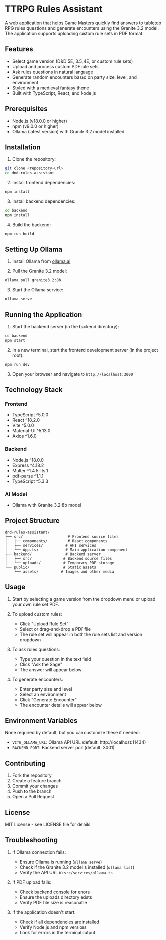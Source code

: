# TTRPG Rules Assistant

A web application that helps Game Masters quickly find answers to tabletop RPG rules questions and generate encounters using the Granite 3.2 model. The application supports uploading custom rule sets in PDF format.

## Features

- Select game version (D&D 5E, 3.5, 4E, or custom rule sets)
- Upload and process custom PDF rule sets
- Ask rules questions in natural language
- Generate random encounters based on party size, level, and environment
- Styled with a medieval fantasy theme
- Built with TypeScript, React, and Node.js

## Prerequisites

- Node.js (v18.0.0 or higher)
- npm (v9.0.0 or higher)
- Ollama (latest version) with Granite 3.2 model installed

## Installation

1. Clone the repository:
```bash
git clone <repository-url>
cd dnd-rules-assistant
```

2. Install frontend dependencies:
```bash
npm install
```

3. Install backend dependencies:
```bash
cd backend
npm install
```

4. Build the backend:
```bash
npm run build
```

## Setting Up Ollama

1. Install Ollama from [ollama.ai](https://ollama.ai)

2. Pull the Granite 3.2 model:
```bash
ollama pull granite3.2:8b
```

3. Start the Ollama service:
```bash
ollama serve
```

## Running the Application

1. Start the backend server (in the backend directory):
```bash
cd backend
npm start
```

2. In a new terminal, start the frontend development server (in the project root):
```bash
npm run dev
```

3. Open your browser and navigate to `http://localhost:3000`

## Technology Stack

### Frontend
- TypeScript ^5.0.0
- React ^18.2.0
- Vite ^5.0.0
- Material-UI ^5.13.0
- Axios ^1.6.0

### Backend
- Node.js ^18.0.0
- Express ^4.18.2
- Multer ^1.4.5-lts.1
- pdf-parse ^1.1.1
- TypeScript ^5.3.3

### AI Model
- Ollama with Granite 3.2:8b model

## Project Structure

```
dnd-rules-assistant/
├── src/                    # Frontend source files
│   ├── components/         # React components
│   ├── services/          # API services
│   └── App.tsx            # Main application component
├── backend/               # Backend server
│   ├── src/              # Backend source files
│   └── uploads/          # Temporary PDF storage
└── public/               # Static assets
    └── assets/          # Images and other media
```

## Usage

1. Start by selecting a game version from the dropdown menu or upload your own rule set PDF.
2. To upload custom rules:
   - Click "Upload Rule Set"
   - Select or drag-and-drop a PDF file
   - The rule set will appear in both the rule sets list and version dropdown

3. To ask rules questions:
   - Type your question in the text field
   - Click "Ask the Sage"
   - The answer will appear below

4. To generate encounters:
   - Enter party size and level
   - Select an environment
   - Click "Generate Encounter"
   - The encounter details will appear below

## Environment Variables

None required by default, but you can customize these if needed:
- `VITE_OLLAMA_URL`: Ollama API URL (default: http://localhost:11434)
- `BACKEND_PORT`: Backend server port (default: 3001)

## Contributing

1. Fork the repository
2. Create a feature branch
3. Commit your changes
4. Push to the branch
5. Open a Pull Request

## License

MIT License - see LICENSE file for details

## Troubleshooting

1. If Ollama connection fails:
   - Ensure Ollama is running (`ollama serve`)
   - Check if the Granite 3.2 model is installed (`ollama list`)
   - Verify the API URL in `src/services/ollama.ts`

2. If PDF upload fails:
   - Check backend console for errors
   - Ensure the uploads directory exists
   - Verify PDF file size is reasonable

3. If the application doesn't start:
   - Check if all dependencies are installed
   - Verify Node.js and npm versions
   - Look for errors in the terminal output
